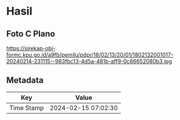 # Hasil

## Foto C Plano

https://sirekap-obj-formc.kpu.go.id/a9fb/pemilu/pdpr/18/02/13/20/01/1802132001017-20240214-231115--983fbc13-4d5a-481b-aff9-0c86652080b3.jpg


## Metadata

| Key        | Value               |
| ---------- | ------------------- |
| Time Stamp | 2024-02-15 07:02:30 |



